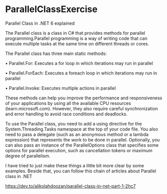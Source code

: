 # ParallelClassExercise
Parallel Class in .NET 6 explained


The Parallel class is a class in C# that provides methods for parallel programming.Parallel programming is a way of writing code that can execute multiple tasks at the same time on different threads or cores.

The Parallel class has three main static methods:

•  Parallel.For: Executes a for loop in which iterations may run in parallel 

•  Parallel.ForEach: Executes a foreach loop in which iterations may run in parallel

•  Parallel.Invoke: Executes multiple actions in parallel

These methods can help you improve the performance and responsiveness of your applications by using all the available CPU resources (learn.microsoft.com). However, they also require careful synchronization and error handling to avoid race conditions and deadlocks.

To use the Parallel class, you need to add a using directive for the System.Threading.Tasks namespace at the top of your code file. You also need to pass a delegate (such as an anonymous method or a lambda expression) that represents the work to be done in parallel. Optionally, you can also pass an instance of the ParallelOptions class that specifies some options for parallel execution, such as cancellation tokens or maximum degree of parallelism.


I have tried to just make these things a little bit more clear by some examples. Beside that, you can follow this chain of articles about Parallel class in .NET

https://dev.to/alikolahdoozan/parallel-class-in-net-part-1-2hc7
